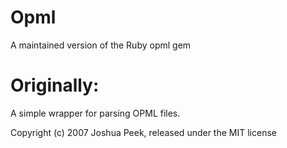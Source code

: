 Opml
====

A maintained version of the Ruby opml gem

Originally:
==========
A simple wrapper for parsing OPML files.


Copyright (c) 2007 Joshua Peek, released under the MIT license

